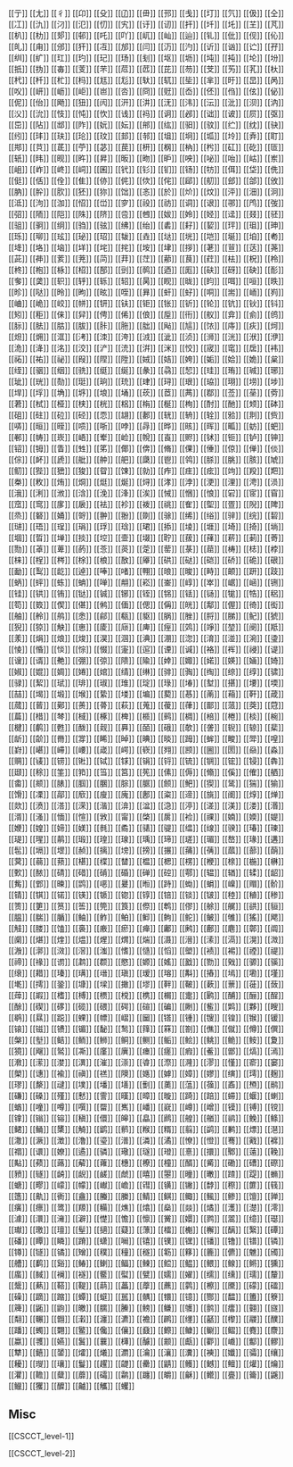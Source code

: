 [[亍]]
[[尢]]
[[彳]]
[[卬]]
[[殳]]
[[𠙶]]
[[毌]]
[[邘]]
[[戋]]
[[圢]]
[[氕]]
[[伋]]
[[仝]]
[[冮]]
[[氿]]
[[汈]]
[[氾]]
[[忉]]
[[宄]]
[[𬣙]]
[[讱]]
[[扞]]
[[圲]]
[[圫]]
[[芏]]
[[芃]]
[[朳]]
[[朸]]
[[𨙸]]
[[邨]]
[[吒]]
[[吖]]
[[屼]]
[[屾]]
[[辿]]
[[钆]]
[[仳]]
[[伣]]
[[伈]]
[[癿]]
[[甪]]
[[邠]]
[[犴]]
[[冱]]
[[邡]]
[[闫]]
[[𬇕]]
[[汋]]
[[䜣]]
[[讻]]
[[𬣞]]
[[孖]]
[[𬘓]]
[[纩]]
[[玒]]
[[玓]]
[[玘]]
[[玚]]
[[刬]]
[[𫭟]]
[[坜]]
[[坉]]
[[扽]]
[[𫭢]]
[[坋]]
[[扺]]
[[㧑]]
[[毐]]
[[芰]]
[[芣]]
[[苊]]
[[苉]]
[[芘]]
[[芴]]
[[芠]]
[[𫇭]]
[[芤]]
[[杕]]
[[杙]]
[[杄]]
[[杧]]
[[杩]]
[[尪]]
[[尨]]
[[轪]]
[[𫐄]]
[[坒]]
[[芈]]
[[旴]]
[[旵]]
[[呙]]
[[㕮]]
[[岍]]
[[𫵷]]
[[岠]]
[[岜]]
[[呇]]
[[冏]]
[[觃]]
[[岙]]
[[伾]]
[[㑇]]
[[伭]]
[[佖]]
[[伲]]
[[佁]]
[[飏]]
[[狃]]
[[闶]]
[[汧]]
[[汫]]
[[𣲘]]
[[𣲗]]
[[沄]]
[[沘]]
[[𬇙]]
[[汭]]
[[㳇]]
[[沇]]
[[忮]]
[[忳]]
[[忺]]
[[𬣡]]
[[祃]]
[[诇]]
[[邲]]
[[诎]]
[[诐]]
[[屃]]
[[𫸩]]
[[岊]]
[[阽]]
[[䢺]]
[[阼]]
[[妧]]
[[妘]]
[[𨚕]]
[[纮]]
[[驲]]
[[𫘜]]
[[纻]]
[[𬘘]]
[[𫘝]]
[[纼]]
[[玤]]
[[玞]]
[[玱]]
[[玟]]
[[邽]]
[[邿]]
[[坥]]
[[坰]]
[[坬]]
[[坽]]
[[弆]]
[[耵]]
[[䢼]]
[[𦭜]]
[[茋]]
[[苧]]
[[苾]]
[[苠]]
[[枅]]
[[㭎]]
[[枘]]
[[枍]]
[[矼]]
[[矻]]
[[匼]]
[[𬨂]]
[[𬀩]]
[[𬀪]]
[[旿]]
[[昇]]
[[昄]]
[[昒]]
[[昈]]
[[咉]]
[[咇]]
[[咍]]
[[岵]]
[[岽]]
[[岨]]
[[岞]]
[[峂]]
[[㟃]]
[[囷]]
[[𬬩]]
[[钐]]
[[钔]]
[[钖]]
[[牥]]
[[佴]]
[[垈]]
[[侁]]
[[侹]]
[[佸]]
[[佺]]
[[隹]]
[[㑊]]
[[侂]]
[[佽]]
[[侘]]
[[郈]]
[[舠]]
[[郐]]
[[郃]]
[[攽]]
[[肭]]
[[肸]]
[[肷]]
[[狉]]
[[狝]]
[[饳]]
[[忞]]
[[於]]
[[炌]]
[[炆]]
[[泙]]
[[沺]]
[[泂]]
[[泜]]
[[泃]]
[[泇]]
[[怊]]
[[峃]]
[[穸]]
[[祋]]
[[祊]]
[[𫍣]]
[[𬣳]]
[[𬩽]]
[[鸤]]
[[弢]]
[[弨]]
[[陑]]
[[𬮿]]
[[陎]]
[[𬯀]]
[[卺]]
[[乸]]
[[妭]]
[[姈]]
[[𫰛]]
[[迳]]
[[叕]]
[[𬳵]]
[[驵]]
[[𬳶]]
[[䌹]]
[[驺]]
[[𫠊]]
[[绋]]
[[绐]]
[[砉]]
[[耔]]
[[㛃]]
[[玶]]
[[珇]]
[[珅]]
[[𬍛]]
[[珋]]
[[玹]]
[[珌]]
[[玿]]
[[韨]]
[[垚]]
[[垯]]
[[垙]]
[[垲]]
[[埏]]
[[垍]]
[[耇]]
[[鿍]]
[[垎]]
[[垴]]
[[垟]]
[[垞]]
[[挓]]
[[垵]]
[[垏]]
[[拶]]
[[荖]]
[[荁]]
[[荙]]
[[荛]]
[[茈]]
[[茽]]
[[荄]]
[[茺]]
[[𬜬]]
[[荓]]
[[茳]]
[[𦰡]]
[[茛]]
[[荭]]
[[㭕]]
[[柷]]
[[柃]]
[[柊]]
[[枹]]
[[栐]]
[[柖]]
[[郚]]
[[剅]]
[[䴓]]
[[迺]]
[[厖]]
[[砆]]
[[砑]]
[[砄]]
[[耏]]
[[奓]]
[[䶮]]
[[轵]]
[[轷]]
[[轹]]
[[轺]]
[[昺]]
[[𪾢]]
[[昽]]
[[盷]]
[[咡]]
[[咺]]
[[昳]]
[[昣]]
[[哒]]
[[昤]]
[[昫]]
[[昡]]
[[咥]]
[[昪]]
[[虷]]
[[虸]]
[[哃]]
[[耑]]
[[峏]]
[[峛]]
[[𪨰]]
[[峗]]
[[峧]]
[[帡]]
[[钘]]
[[𫓧]]
[[钜]]
[[𬬮]]
[[𬬱]]
[[𬬭]]
[[钪]]
[[钬]]
[[钭]]
[[矧]]
[[秬]]
[[俫]]
[[舁]]
[[俜]]
[[俙]]
[[俍]]
[[垕]]
[[衎]]
[[舣]]
[[弇]]
[[侴]]
[[鸧]]
[[䏡]]
[[胠]]
[[𦙶]]
[[胈]]
[[胩]]
[[胣]]
[[朏]]
[[飐]]
[[訄]]
[[饻]]
[[庤]]
[[疢]]
[[炣]]
[[炟]]
[[㶲]]
[[洭]]
[[洘]]
[[洓]]
[[洿]]
[[㳚]]
[[泚]]
[[浈]]
[[浉]]
[[洸]]
[[洑]]
[[洢]]
[[洈]]
[[洚]]
[[洺]]
[[洨]]
[[浐]]
[[㳘]]
[[洴]]
[[洣]]
[[恔]]
[[宬]]
[[窀]]
[[扂]]
[[袆]]
[[祏]]
[[祐]]
[[祕]]
[[叚]]
[[陧]]
[[陞]]
[[娀]]
[[姞]]
[[姱]]
[[姤]]
[[姶]]
[[姽]]
[[枲]]
[[绖]]
[[骃]]
[[𬘡]]
[[𬳽]]
[[𬘩]]
[[𫄧]]
[[彖]]
[[骉]]
[[恝]]
[[珪]]
[[珛]]
[[珹]]
[[琊]]
[[玼]]
[[珖]]
[[𪟝]]
[[珽]]
[[珦]]
[[珫]]
[[珒]]
[[𬍤]]
[[珢]]
[[珕]]
[[珝]]
[[𫭼]]
[[埗]]
[[垾]]
[[垺]]
[[埆]]
[[垿]]
[[埌]]
[[埇]]
[[莰]]
[[茝]]
[[𬜯]]
[[鄀]]
[[莶]]
[[莝]]
[[䓖]]
[[莙]]
[[栻]]
[[桠]]
[[𬂩]]
[[桄]]
[[梠]]
[[栴]]
[[梴]]
[[栒]]
[[酎]]
[[酏]]
[[𫠆]]
[[砵]]
[[砠]]
[[砫]]
[[砬]]
[[硁]]
[[恧]]
[[翃]]
[[郪]]
[[𨐈]]
[[辀]]
[[辁]]
[[𬌗]]
[[剕]]
[[赀]]
[[哢]]
[[晅]]
[[晊]]
[[唝]]
[[哳]]
[[哱]]
[[冔]]
[[晔]]
[[晐]]
[[晖]]
[[畖]]
[[蚄]]
[[蚆]]
[[𫑡]]
[[帱]]
[[崁]]
[[峿]]
[[𪨶]]
[[崄]]
[[帨]]
[[崀]]
[[赆]]
[[𬬸]]
[[钷]]
[[𬬻]]
[[𬬹]]
[[𬬿]]
[[𬭁]]
[[眚]]
[[甡]]
[[笫]]
[[倻]]
[[倴]]
[[脩]]
[[倮]]
[[倕]]
[[倞]]
[[𫢸]]
[[倓]]
[[倧]]
[[衃]]
[[虒]]
[[舭]]
[[舯]]
[[舥]]
[[瓞]]
[[鬯]]
[[鸰]]
[[脎]]
[[朓]]
[[胲]]
[[虓]]
[[鱽]]
[[狴]]
[[峱]]
[[狻]]
[[眢]]
[[𫗧]]
[[勍]]
[[痄]]
[[疰]]
[[痃]]
[[竘]]
[[羖]]
[[羓]]
[[桊]]
[[敉]]
[[烠]]
[[烔]]
[[烶]]
[[烻]]
[[𬊈]]
[[涍]]
[[浡]]
[[浭]]
[[浬]]
[[涄]]
[[涢]]
[[涐]]
[[浰]]
[[浟]]
[[浛]]
[[浼]]
[[浲]]
[[涘]]
[[悈]]
[[悃]]
[[悢]]
[[𬒈]]
[[宧]]
[[窅]]
[[窊]]
[[窎]]
[[扅]]
[[扆]]
[[袪]]
[[袗]]
[[袯]]
[[祧]]
[[隺]]
[[堲]]
[[疍]]
[[𨺙]]
[[陴]]
[[烝]]
[[砮]]
[[㛚]]
[[哿]]
[[翀]]
[[翂]]
[[剟]]
[[𬳿]]
[[𫄨]]
[[绤]]
[[骍]]
[[𬘫]]
[[䂮]]
[[琎]]
[[珸]]
[[珵]]
[[琄]]
[[琈]]
[[琀]]
[[珺]]
[[掭]]
[[堎]]
[[堐]]
[[埼]]
[[掎]]
[[埫]]
[[堌]]
[[晢]]
[[𫮃]]
[[掞]]
[[埪]]
[[壸]]
[[㙍]]
[[聍]]
[[菝]]
[[萚]]
[[菥]]
[[莿]]
[[䓫]]
[[勚]]
[[䓬]]
[[萆]]
[[菂]]
[[菍]]
[[菼]]
[[萣]]
[[䓨]]
[[菉]]
[[䓛]]
[[梼]]
[[梽]]
[[桲]]
[[梾]]
[[桯]]
[[梣]]
[[梌]]
[[桹]]
[[敔]]
[[厣]]
[[硔]]
[[鿎]]
[[硙]]
[[硚]]
[[硊]]
[[硍]]
[[勔]]
[[䴕]]
[[龁]]
[[逴]]
[[唪]]
[[啫]]
[[翈]]
[[㫰]]
[[晙]]
[[畤]]
[[𬱖]]
[[趼]]
[[跂]]
[[蛃]]
[[蚲]]
[[𬟽]]
[[蚺]]
[[啴]]
[[䎃]]
[[崧]]
[[崟]]
[[崞]]
[[崒]]
[[崌]]
[[崡]]
[[铏]]
[[𫓯]]
[[𫟹]]
[[铕]]
[[𫟼]]
[[铖]]
[[铘]]
[[铚]]
[[铞]]
[[铥]]
[[铴]]
[[牻]]
[[牿]]
[[稆]]
[[笱]]
[[笯]]
[[偰]]
[[偡]]
[[鸺]]
[[偭]]
[[偲]]
[[偁]]
[[㿠]]
[[鄅]]
[[偓]]
[[徛]]
[[衒]]
[[舳]]
[[舲]]
[[鸼]]
[[悆]]
[[鄃]]
[[瓻]]
[[䝙]]
[[脶]]
[[脞]]
[[脟]]
[[䏲]]
[[鱾]]
[[猇]]
[[猊]]
[[猄]]
[[觖]]
[[𠅤]]
[[庱]]
[[庼]]
[[庳]]
[[痓]]
[[䴔]]
[[竫]]
[[堃]]
[[阌]]
[[羝]]
[[羕]]
[[焆]]
[[烺]]
[[焌]]
[[淏]]
[[𬇹]]
[[淟]]
[[淜]]
[[淴]]
[[淯]]
[[湴]]
[[涴]]
[[𬍡]]
[[㥄]]
[[惛]]
[[惔]]
[[悰]]
[[惙]]
[[寁]]
[[逭]]
[[𬤇]]
[[𫍯]]
[[袼]]
[[裈]]
[[祲]]
[[𬤊]]
[[𫍲]]
[[谞]]
[[艴]]
[[弸]]
[[弶]]
[[𬯎]]
[[隃]]
[[婞]]
[[娵]]
[[婼]]
[[媖]]
[[婳]]
[[婍]]
[[婌]]
[[婫]]
[[婤]]
[[婘]]
[[婠]]
[[𬘬]]
[[𬘭]]
[[𬴂]]
[[𫘦]]
[[绹]]
[[𫟅]]
[[𬘯]]
[[骕]]
[[𫘧]]
[[絜]]
[[珷]]
[[琲]]
[[琡]]
[[琟]]
[[琔]]
[[琭]]
[[堾]]
[[堼]]
[[揕]]
[[㙘]]
[[堧]]
[[喆]]
[[堨]]
[[塅]]
[[堠]]
[[絷]]
[[𪣻]]
[[𡎚]]
[[葜]]
[[惎]]
[[萳]]
[[葙]]
[[靬]]
[[葴]]
[[蒇]]
[[蒈]]
[[鄚]]
[[蒉]]
[[蓇]]
[[萩]]
[[蒐]]
[[葰]]
[[葎]]
[[鄑]]
[[蒎]]
[[葖]]
[[蒄]]
[[萹]]
[[棤]]
[[棽]]
[[棫]]
[[椓]]
[[椑]]
[[𬃊]]
[[鹀]]
[[椆]]
[[棓]]
[[棬]]
[[棪]]
[[椀]]
[[楗]]
[[𬷕]]
[[甦]]
[[酦]]
[[觌]]
[[奡]]
[[皕]]
[[硪]]
[[欹]]
[[詟]]
[[𫐐]]
[[辌]]
[[棐]]
[[龂]]
[[𬹼]]
[[黹]]
[[牚]]
[[睎]]
[[晫]]
[[晪]]
[[晱]]
[[𧿹]]
[[蛑]]
[[畯]]
[[斝]]
[[喤]]
[[崶]]
[[嵁]]
[[𫶇]]
[[崾]]
[[嵅]]
[[崿]]
[[嵚]]
[[翙]]
[[𫖮]]
[[圌]]
[[圐]]
[[赑]]
[[淼]]
[[赒]]
[[鿏]]
[[铹]]
[[𬭊]]
[[铽]]
[[𨱇]]
[[𫓶]]
[[锊]]
[[锍]]
[[锎]]
[[𬭎]]
[[锓]]
[[犇]]
[[颋]]
[[稌]]
[[筀]]
[[筘]]
[[筜]]
[[筥]]
[[筅]]
[[傃]]
[[傉]]
[[翛]]
[[傒]]
[[傕]]
[[舾]]
[[畬]]
[[𫖯]]
[[脿]]
[[腘]]
[[䐃]]
[[腙]]
[[腒]]
[[𬱟]]
[[鲃]]
[[猰]]
[[𫛭]]
[[猯]]
[[㺄]]
[[馉]]
[[凓]]
[[鄗]]
[[𫷷]]
[[廋]]
[[廆]]
[[鄌]]
[[粢]]
[[遆]]
[[旐]]
[[𬮱]]
[[焞]]
[[𬊤]]
[[欻]]
[[𣸣]]
[[溚]]
[[溁]]
[[湝]]
[[渰]]
[[湓]]
[[㴔]]
[[渟]]
[[溠]]
[[渼]]
[[溇]]
[[湣]]
[[湑]]
[[溞]]
[[愐]]
[[愃]]
[[敩]]
[[甯]]
[[棨]]
[[扊]]
[[裣]]
[[祼]]
[[婻]]
[[媆]]
[[媞]]
[[㛹]]
[[媓]]
[[媂]]
[[媄]]
[[毵]]
[[矞]]
[[𬴃]]
[[𫘨]]
[[缊]]
[[缐]]
[[骙]]
[[瑃]]
[[瑓]]
[[瑅]]
[[瑆]]
[[䴖]]
[[瑖]]
[[瑝]]
[[瑔]]
[[瑀]]
[[𤧛]]
[[瑳]]
[[瑂]]
[[嶅]]
[[瑑]]
[[遘]]
[[髢]]
[[塥]]
[[堽]]
[[赪]]
[[摛]]
[[塝]]
[[搒]]
[[搌]]
[[蒱]]
[[蒨]]
[[蓏]]
[[蔀]]
[[蓢]]
[[蓂]]
[[蒻]]
[[蓣]]
[[椹]]
[[楪]]
[[榃]]
[[榅]]
[[楒]]
[[楞]]
[[楩]]
[[榇]]
[[椸]]
[[楙]]
[[歅]]
[[𬪩]]
[[碃]]
[[碏]]
[[𬒔]]
[[碈]]
[[䃅]]
[[硿]]
[[鄠]]
[[辒]]
[[𬨎]]
[[𫐓]]
[[龆]]
[[觜]]
[[䣘]]
[[暕]]
[[鹍]]
[[𫫇]]
[[㬊]]
[[暅]]
[[跱]]
[[蜐]]
[[蜎]]
[[嵲]]
[[赗]]
[[骱]]
[[锖]]
[[𫓹]]
[[锘]]
[[锳]]
[[锧]]
[[锪]]
[[𬭚]]
[[锫]]
[[锬]]
[[𬭛]]
[[稑]]
[[稙]]
[[䅟]]
[[𬕂]]
[[筻]]
[[筼]]
[[筶]]
[[筦]]
[[筤]]
[[傺]]
[[鹎]]
[[僇]]
[[艅]]
[[艉]]
[[谼]]
[[貆]]
[[腽]]
[[腨]]
[[腯]]
[[鲉]]
[[鲊]]
[[鲌]]
[[䲟]]
[[𬶋]]
[[𬶍]]
[[鲏]]
[[雊]]
[[猺]]
[[飔]]
[[觟]]
[[𦝼]]
[[馌]]
[[裛]]
[[廒]]
[[瘀]]
[[瘅]]
[[鄘]]
[[鹒]]
[[鄜]]
[[麀]]
[[鄣]]
[[阘]]
[[𫔶]]
[[煁]]
[[煃]]
[[煴]]
[[煋]]
[[煟]]
[[煓]]
[[滠]]
[[溍]]
[[溹]]
[[滆]]
[[滉]]
[[溦]]
[[溵]]
[[漷]]
[[滧]]
[[滘]]
[[滍]]
[[愭]]
[[慥]]
[[慆]]
[[塱]]
[[𫌀]]
[[裼]]
[[禋]]
[[禔]]
[[禘]]
[[禒]]
[[谫]]
[[鹔]]
[[𫖳]]
[[愍]]
[[嫄]]
[[媱]]
[[戤]]
[[勠]]
[[戣]]
[[𫘪]]
[[𫘬]]
[[缞]]
[[耤]]
[[瑧]]
[[𫞩]]
[[瑨]]
[[瑱]]
[[瑷]]
[[瑢]]
[[斠]]
[[摏]]
[[墕]]
[[墈]]
[[墐]]
[[墘]]
[[摴]]
[[銎]]
[[𡐓]]
[[墚]]
[[撖]]
[[𪤗]]
[[靽]]
[[鞁]]
[[蔌]]
[[蔈]]
[[蓰]]
[[蔹]]
[[蔊]]
[[嘏]]
[[榰]]
[[榑]]
[[槚]]
[[𣗋]]
[[槜]]
[[榍]]
[[疐]]
[[𬸘]]
[[酺]]
[[酾]]
[[酲]]
[[酴]]
[[碶]]
[[䃎]]
[[𬒗]]
[[碨]]
[[𥔲]]
[[碹]]
[[碥]]
[[劂]]
[[𫚖]]
[[䴗]]
[[夥]]
[[瞍]]
[[鹖]]
[[㬎]]
[[跽]]
[[蜾]]
[[幖]]
[[嶍]]
[[圙]]
[[𨱏]]
[[锺]]
[[锼]]
[[锽]]
[[𬭤]]
[[锾]]
[[锿]]
[[镃]]
[[镄]]
[[镅]]
[[馝]]
[[鹙]]
[[箨]]
[[箖]]
[[劄]]
[[僬]]
[[僦]]
[[僔]]
[[僎]]
[[槃]]
[[㙦]]
[[鲒]]
[[鲕]]
[[𫚕]]
[[鲖]]
[[鲗]]
[[鲘]]
[[鲙]]
[[𬶐]]
[[𬶏]]
[[𩽾]]
[[夐]]
[[獍]]
[[飗]]
[[𬸚]]
[[凘]]
[[廑]]
[[廙]]
[[瘗]]
[[瘥]]
[[瘕]]
[[鲝]]
[[鄫]]
[[熇]]
[[漹]]
[[漖]]
[[潆]]
[[漤]]
[[潩]]
[[漼]]
[[漴]]
[[㽏]]
[[漈]]
[[漋]]
[[漻]]
[[慬]]
[[窬]]
[[窭]]
[[㮾]]
[[𬤝]]
[[褕]]
[[禛]]
[[禚]]
[[隩]]
[[嫕]]
[[嫭]]
[[嫜]]
[[嫪]]
[[𬙂]]
[[㻬]]
[[麹]]
[[璆]]
[[漦]]
[[叇]]
[[墣]]
[[墦]]
[[墡]]
[[劐]]
[[薁]]
[[蕰]]
[[蔃]]
[[鼒]]
[[槱]]
[[鹝]]
[[磏]]
[[磉]]
[[殣]]
[[慭]]
[[霅]]
[[暵]]
[[暲]]
[[暶]]
[[踦]]
[[踣]]
[[䗖]]
[[蝘]]
[[蝲]]
[[蝤]]
[[噇]]
[[噂]]
[[噀]]
[[罶]]
[[嶲]]
[[嶓]]
[[㠇]]
[[嶟]]
[[嶒]]
[[镆]]
[[镈]]
[[镋]]
[[镎]]
[[𬭩]]
[[镕]]
[[稹]]
[[儇]]
[[皞]]
[[皛]]
[[䴘]]
[[艎]]
[[艏]]
[[鹟]]
[[𩾃]]
[[鲦]]
[[鲪]]
[[鲬]]
[[橥]]
[[觭]]
[[鹠]]
[[鹡]]
[[糇]]
[[糈]]
[[翦]]
[[鹢]]
[[鹣]]
[[熛]]
[[潖]]
[[潵]]
[[㵐]]
[[澂]]
[[澛]]
[[瑬]]
[[潽]]
[[潾]]
[[潏]]
[[憭]]
[[憕]]
[[𬸣]]
[[戭]]
[[褯]]
[[禤]]
[[𫍽]]
[[嫽]]
[[遹]]
[[𬴊]]
[[璥]]
[[璲]]
[[璒]]
[[憙]]
[[擐]]
[[鄹]]
[[薳]]
[[鞔]]
[[黇]]
[[𬞟]]
[[蕗]]
[[薢]]
[[蕹]]
[[橞]]
[[橑]]
[[橦]]
[[醑]]
[[觱]]
[[磡]]
[[𥕢]]
[[磜]]
[[豮]]
[[𫟦]]
[[𬺈]]
[[𫠜]]
[[鹾]]
[[虤]]
[[暿]]
[[曌]]
[[曈]]
[[㬚]]
[[蹅]]
[[踶]]
[[䗛]]
[[螗]]
[[疁]]
[[㠓]]
[[幪]]
[[𪩘]]
[[嶦]]
[[𬭬]]
[[𨱑]]
[[𬭯]]
[[馞]]
[[穄]]
[[篚]]
[[篯]]
[[簉]]
[[鼽]]
[[衠]]
[[盦]]
[[螣]]
[[縢]]
[[鲭]]
[[鲯]]
[[鲰]]
[[鲺]]
[[鲹]]
[[𫗴]]
[[亸]]
[[癀]]
[[瘭]]
[[𬸦]]
[[羱]]
[[糒]]
[[燋]]
[[熻]]
[[燊]]
[[燚]]
[[燏]]
[[濩]]
[[濋]]
[[澪]]
[[澽]]
[[澴]]
[[澭]]
[[澼]]
[[憷]]
[[憺]]
[[懔]]
[[黉]]
[[嬛]]
[[鹨]]
[[翯]]
[[𫄷]]
[[璱]]
[[𤩽]]
[[璬]]
[[璮]]
[[髽]]
[[擿]]
[[薿]]
[[薸]]
[[檑]]
[[櫆]]
[[檞]]
[[醨]]
[[繄]]
[[磹]]
[[磻]]
[[瞫]]
[[瞵]]
[[蹐]]
[[蟏]]
[[㘎]]
[[𬭳]]
[[镤]]
[[𬭶]]
[[𫔍]]
[[镥]]
[[镨]]
[[𬭸]]
[[𨱔]]
[[𬭼]]
[[𫔎]]
[[矰]]
[[穙]]
[[穜]]
[[穟]]
[[簕]]
[[簃]]
[[簏]]
[[儦]]
[[魋]]
[[斶]]
[[艚]]
[[𬸪]]
[[谿]]
[[䲠]]
[[𬶟]]
[[鲾]]
[[𬶠]]
[[鲿]]
[[鳁]]
[[鳂]]
[[鳈]]
[[鳉]]
[[獯]]
[[䗪]]
[[馘]]
[[襕]]
[[襚]]
[[𬶨]]
[[螱]]
[[甓]]
[[嬬]]
[[嬥]]
[[𦈡]]
[[𫄸]]
[[瓀]]
[[釐]]
[[鬶]]
[[爇]]
[[鞳]]
[[鞮]]
[[𬟁]]
[[藟]]
[[藦]]
[[藨]]
[[鹲]]
[[檫]]
[[黡]]
[[礞]]
[[礌]]
[[𥖨]]
[[蹢]]
[[蹜]]
[[蟫]]
[[䗴]]
[[嚚]]
[[髃]]
[[镮]]
[[镱]]
[[酂]]
[[馧]]
[[簠]]
[[簝]]
[[簰]]
[[鼫]]
[[鼩]]
[[皦]]
[[臑]]
[[䲢]]
[[鳑]]
[[鳒]]
[[鹱]]
[[鹯]]
[[癗]]
[[𦒍]]
[[旞]]
[[翷]]
[[冁]]
[[䎖]]
[[瀔]]
[[瀍]]
[[瀌]]
[[襜]]
[[䴙]]
[[𬙊]]
[[嚭]]
[[㰀]]
[[鬷]]
[[醭]]
[[蹯]]
[[蠋]]
[[翾]]
[[鳘]]
[[儳]]
[[儴]]
[[鼗]]
[[𬶭]]
[[𩾌]]
[[鳚]]
[[鳛]]
[[麑]]
[[麖]]
[[蠃]]
[[彟]]
[[嬿]]
[[鬒]]
[[蘘]]
[[欂]]
[[醵]]
[[颥]]
[[甗]]
[[𨟠]]
[[巇]]
[[酅]]
[[髎]]
[[犨]]
[[𬶮]]
[[𨭉]]
[[㸌]]
[[爔]]
[[瀱]]
[[瀹]]
[[瀼]]
[[瀵]]
[[襫]]
[[孅]]
[[骦]]
[[𬙋]]
[[耰]]
[[𤫉]]
[[瓖]]
[[鬘]]
[[趯]]
[[𬺓]]
[[罍]]
[[鼱]]
[[鳠]]
[[鳡]]
[[鳣]]
[[爟]]
[[爚]]
[[灈]]
[[韂]]
[[糵]]
[[蘼]]
[[礵]]
[[鹴]]
[[躔]]
[[皭]]
[[龢]]
[[鳤]]
[[亹]]
[[籥]]
[[鼷]]
[[𫚭]]
[[玃]]
[[醾]]
[[齇]]
[[觿]]
[[蠼]]

## Misc

[[CSCCT_level-1]]

[[CSCCT_level-2]]

